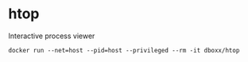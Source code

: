 # htop
Interactive process viewer

```
docker run --net=host --pid=host --privileged --rm -it dboxx/htop
```

